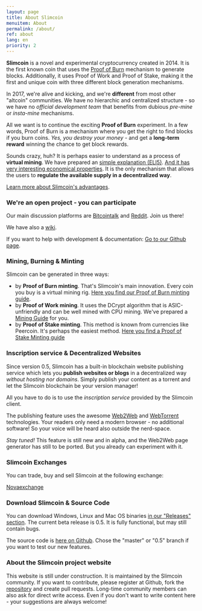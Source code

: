 ```yaml
---
layout: page
title: About Slimcoin
menuitem: About
permalink: /about/
ref: about
lang: en
priority: 2
---
```


**Slimcoin** is a novel and experimental cryptocurrency created in 2014. It is the first known coin that uses the [Proof of Burn](https://en.bitcoin.it/wiki/Proof_of_burn) mechanism to generate blocks. Additionally, it uses Proof of Work and Proof of Stake, making it the first and unique coin with three different block generation mechanisms.

In 2017, we're alive and kicking, and we're **different** from most other "altcoin" communities. We have no hierarchic and centralized structure - so we have no *official development team* that benefits from dubious *pre-mine* or *insta-mine* mechanisms.

All we want is to continue the exciting **Proof of Burn** experiment.  In a few words, Proof of Burn is a mechanism where you get the right to find blocks if you burn coins. *Yes, you destroy your money* - and get a **long-term reward** winning the chance to get block rewards. 

Sounds crazy, huh? It is perhaps easier to understand as a process of **virtual mining**. We have prepared an [simple explanation (ELI5)](/proof-of-burn-eli5/). [And it has very interesting economical properties](https://github.com/slimcoin-project/Slimcoin/wiki/The-magic-of-Proof-of-Burn). It is the only mechanism that allows the users to **regulate the available supply in a decentralized way**.

[Learn more about Slimcoin's advantages](/advantages/).

### We're an open project - you can participate

Our main discussion platforms are [Bitcointalk](https://bitcointalk.org/index.php?topic=1141676.0) and [Reddit](http://reddit.com/r/slimcoin). Join us there!

We have also a [wiki](https://github.com/slimcoin-project/Slimcoin/wiki).

If you want to help with development & documentation: [Go to our Github page](https://github.com/slimcoin-project/).

### Mining, Burning & Minting

Slimcoin can be generated in three ways:

* by **Proof of Burn minting**. That's Slimcoin's main innovation. Every coin you buy is a virtual mining rig. [Here you find our Proof of Burn minting guide](/pob-minting-guide/).
* by **Proof of Work mining**. It uses the DCrypt algorithm that is ASIC-unfriendly and can be well mined with CPU mining. We've prepared a [Mining Guide](/mining-guide/) for you.
* by **Proof of Stake minting**. This method is known from currencies like Peercoin. It's perhaps the easiest method. [Here you find a Proof of Stake Minting guide](/pos-minting-guide/)

### Inscription service & Decentralized Websites

Since version 0.5, Slimcoin has a built-in blockchain website publishing service which lets you **publish websites or blogs** in a decentralized way *without hosting nor domains*. Simply publish your content as a torrent and let the Slimcoin blockchain be your version manager!

All you have to do is to use the *inscription service* provided by the Slimcoin client.

The publishing feature uses the awesome [Web2Web](https://github.com/elendirx/web2web) and [WebTorrent](https://webtorrent.io/) technologies. Your readers only need a modern browser - no additional software! So your voice will be heard also outside the nerd-space.

*Stay tuned!* This feature is still new and in alpha, and the Web2Web page generator has still to be ported. But you already can experiment with it.

### Slimcoin Exchanges

You can trade, buy and sell Slimcoin at the following exchange:

[Novaexchange](https://novaexchange.com/market/BTC_SLM)

### Download Slimcoin & Source Code

You can download Windows, Linux and Mac OS binaries [in our "Releases" section](https://github.com/slimcoin-project/Slimcoin/releases). The current beta release is 0.5. It is fully functional, but may still contain bugs.

The source code is [here on Github](https://github.com/slimcoin-project/Slimcoin). Chose the "master" or "0.5" branch if you want to test our new features.

### About the Slimcoin project website

This website is still under construction. It is maintained by the Slimcoin community. If you want to contribute, please register at Github, fork the [repository](https://github.com/slimcoin-project/slimcoin-project.github.io) and create pull requests. Long-time community members can also ask for direct write access. Even if you don't want to write content here - your suggestions are always welcome!
